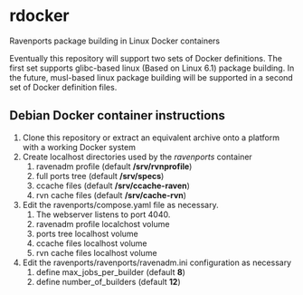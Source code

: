 # rdocker
Ravenports package building in Linux Docker containers

Eventually this repository will support two sets of Docker definitions.
The first set supports glibc-based linux (Based on Linux 6.1) package building.
In the future, musl-based linux package building will be supported in a
second set of Docker definition files.

## Debian Docker container instructions

1. Clone this repository or extract an equivalent archive onto a platform with a working Docker system
1. Create localhost directories used by the *ravenports* container
   1. ravenadm profile (default **/srv/rvnprofile**)
   2. full ports tree (default **/srv/specs**)
   3. ccache files (default **/srv/ccache-raven**)
   4. rvn cache files (default **/srv/cache-rvn**) 
1. Edit the ravenports/compose.yaml file as necessary.
   1. The webserver listens to port 4040.
   2. ravenadm profile localchost volume
   3. ports tree localhost volume
   4. ccache files localhost volume
   5. rvn cache files localhost volume
1. Edit the ravenports/ravenports/ravenadm.ini configuration as necessary
   1. define max_jobs_per_builder (default **8**)
   2. define number_of_builders (default **12**)

